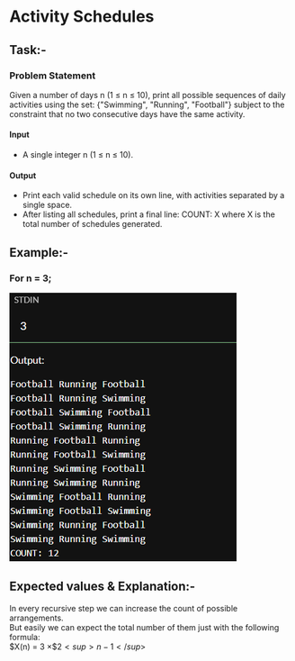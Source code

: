 # Activity Schedules
## Task:-
### Problem Statement
Given a number of days n (1 ≤ n ≤ 10), print all possible sequences of daily activities using the set:
{"Swimming", "Running", "Football"}
subject to the constraint that no two consecutive days have the same activity.
#### Input
 * A single integer n (1 ≤ n ≤ 10).
#### Output
 * Print each valid schedule on its own line, with activities separated by a single space.
 * After listing all schedules, print a final line: COUNT: X where X is the total number of schedules generated.

## Example:-
### For n = 3;
![Ex: n = 3](./in_out.PNG)

## Expected values & Explanation:-
In every recursive step we can increase the count of possible arrangements.\
But easily we can expect the total number of them just with the following formula:\
$X(n) = 3 $\times\$ 2<sup>n-1</sup>$
